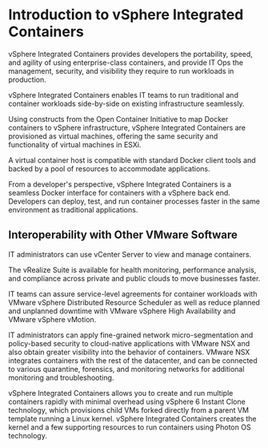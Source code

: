 # Introduction to vSphere Integrated Containers

vSphere Integrated Containers provides developers the portability, speed, and agility of using  enterprise-class containers, and provide IT Ops the management, security, and visibility they require to run workloads in production.

vSphere Integrated Containers enables IT teams to run traditional and container workloads side-by-side on existing infrastructure seamlessly.

Using constructs from the Open Container Initiative to map Docker containers to vSphere infrastructure, vSphere Integrated Containers are provisioned as virtual machines, offering the same security and functionality of virtual machines in ESXi.

A virtual container host is compatible with standard Docker client tools and backed by a pool of resources to accommodate applications.

From a developer's perspective, vSphere Integrated Containers is a seamless Docker interface for containers with a vSphere back end. Developers can deploy, test, and run container processes faster in the same environment as traditional applications.

## Interoperability with Other VMware Software

IT administrators can use vCenter Server to view and manage containers.

The vRealize Suite is available for health monitoring, performance analysis, and compliance across private and public clouds to move businesses faster.

IT teams can assure service-level agreements for container workloads with VMware vSphere Distributed Resource Scheduler as well as reduce planned and unplanned downtime with VMware vSphere High Availability and VMware vSphere vMotion.

IT administrators can apply fine-grained network micro-segmentation and policy-based security to cloud-native applications with VMware NSX and also obtain greater visibility into the behavior of containers. VMware NSX integrates containers with the rest of the datacenter, and can be connected to various quarantine, forensics, and monitoring networks for additional monitoring and troubleshooting.

vSphere Integrated Containers allows you to create and run multiple containers rapidly with minimal overhead using vSphere 6 Instant Clone technology, which provisions child VMs forked directly from a parent VM template running a Linux kernel. vSphere Integrated Containers creates the kernel and a few supporting resources to run containers using Photon OS technology.







